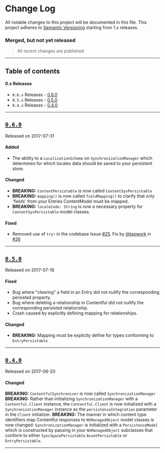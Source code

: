 # Change Log

All notable changes to this project will be documented in this file.
This project adheres to [Semantic Versioning](http://semver.org/) starting from 1.x releases.

### Merged, but not yet released
> All recent changes are published
---

## Table of contents

#### 0.x Releases

- `0.6.x` Releases - [0.6.0](#060)
- `0.5.x` Releases - [0.5.0](#050)
- `0.4.x` Releases - [0.4.0](#040)

---

## [`0.6.0`](https://github.com/contentful/contentful-persistence.swift/releases/tag/0.6.0)
Released on 2017-07-31

#### Added
- The ability to a `LocalizationScheme` on `SynchronizationManager` which determines for which locales data should be saved to your persistent store.

#### Changed
- **BREAKING:** `ContentPersistable` is now called `ContentSysPersistable`
- **BREAKING:** `mapping()` is now called `fieldMapping()` to clarify that only 'fields' from your Entries ContentModel must be mapped.
- **BREAKING:** `localeCode: String` is now a necessary property for `ContentSysPersistable` model classes.

#### Fixed
- Removed use of `try!` in the codebase Issue [#25](https://github.com/contentful/contentful.swift/issues/25). Fix by [@tapwork](https://github.com/tapwork) in [#26](https://github.com/contentful/contentful-persistence.swift/pull/26)

---

## [`0.5.0`](https://github.com/contentful/contentful-persistence.swift/releases/tag/0.5.0)
Released on 2017-07-18

#### Fixed
- Bug where "clearing" a field in an Entry did not nullify the corresponding persisted property.
- Bug where deleting a relationship in Contentful did not nullify the corresponding persisted relationship.
- Crash caused by explicitly defining mapping for relationships.

#### Changed
- **BREAKING:** Mapping must be explictly define for types conforming to `EntryPersistable`
---

## [`0.4.0`](https://github.com/contentful/contentful-persistence.swift/releases/tag/0.4.0)
Released on 2017-06-20

#### Changed
**BREAKING:** `ContentfulSynchronizer` is now called `SynchronizationManager`
**BREAKING:** Rather than initializing `SynchronizationManager` with a `Contentful.Client` instance, the `Contentful.Client` is now initialized with a `SynchronizationManager` instance as the `persistenceIntegration` parameter in the `Client` initializer.
**BREAKING:** The manner in which content type identifiers map Contentful responses to `NSManagedObject` model classes is now changed: `SynchronizationManager` is initialized with a `PersistenceModel` which is constructed by passing in your `NSManagedObject` subclasses that conform to either `SyncSpacePersistable` `AssetPersistable` or `EntryPersistable`.

---

